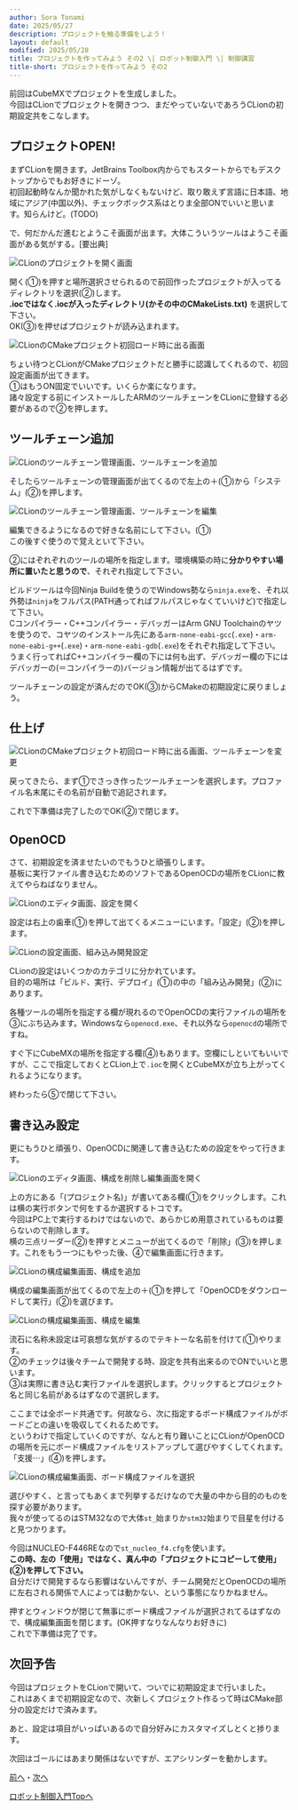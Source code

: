 ```yaml
---
author: Sora Tonami
date: 2025/05/27
description: プロジェクトを触る準備をしよう！
layout: default
modified: 2025/05/28
title: プロジェクトを作ってみよう その2 \| ロボット制御入門 \| 制御講習
title-short: プロジェクトを作ってみよう その2
---
```


前回はCubeMXでプロジェクトを生成しました。\
今回はCLionでプロジェクトを開きつつ、まだやっていないであろうCLionの初期設定共をこなします。

## プロジェクトOPEN!

まずCLionを開きます。JetBrains Toolbox内からでもスタートからでもデスクトップからでもお好きにドーゾ。\
初回起動時なんか聞かれた気がしなくもないけど、取り敢えず言語に日本語、地域にアジア(中国以外)、チェックボックス系はとりま全部ONでいいと思います。知らんけど。(TODO)

で、何だかんだ進むとようこそ画面が出ます。大体こういうツールはようこそ画面がある気がする。[要出典]

![CLionのプロジェクトを開く画面]

開く(①)を押すと場所選択させられるので前回作ったプロジェクトが入ってるディレクトリを選択(②)します。\
**.iocではなく.iocが入ったディレクトリ(かその中のCMakeLists.txt)** を選択して下さい。\
OK(③)を押せばプロジェクトが読み込まれます。

![CLionのCMakeプロジェクト初回ロード時に出る画面]

ちょい待つとCLionがCMakeプロジェクトだと勝手に認識してくれるので、初回設定画面が出てきます。\
①はもうON固定でいいです。いくらか楽になります。\
諸々設定する前にインストールしたARMのツールチェーンをCLionに登録する必要があるので②を押します。

## ツールチェーン追加

![CLionのツールチェーン管理画面、ツールチェーンを追加]

そしたらツールチェーンの管理画面が出てくるので左上の＋(①)から「システム」(②)を押します。

![CLionのツールチェーン管理画面、ツールチェーンを編集]

編集できるようになるので好きな名前にして下さい。(①)\
この後すぐ使うので覚えといて下さい。

②にはぞれぞれのツールの場所を指定します。環境構築の時に**分かりやすい場所に置いたと思うので**、それぞれ指定して下さい。

ビルドツールは今回Ninja
Buildを使うのでWindows勢なら`ninja.exe`を、それ以外勢は`ninja`をフルパス(PATH通ってればフルパスじゃなくていいけど)で指定して下さい。\
Cコンパイラー・C++コンパイラー・デバッガーはArm GNU
Toolchainのヤツを使うので、コヤツのインストール先にある`arm-none-eabi-gcc`(`.exe`)・`arm-none-eabi-g++`(`.exe`)・`arm-none-eabi-gdb`(`.exe`)をそれぞれ指定して下さい。\
うまく行ってればC++コンパイラー欄の下には何も出ず、デバッガー欄の下にはデバッガーの(＝コンパイラーの)バージョン情報が出てるはずです。

ツールチェーンの設定が済んだのでOK(③)からCMakeの初期設定に戻りましょう。

## 仕上げ

![CLionのCMakeプロジェクト初回ロード時に出る画面、ツールチェーンを変更]

戻ってきたら、まず①でさっき作ったツールチェーンを選択します。プロファイル名末尾にその名前が自動で追記されます。

これで下準備は完了したのでOK(②)で閉じます。

## OpenOCD

さて、初期設定を済ませたいのでもうひと頑張りします。\
基板に実行ファイル書き込むためのソフトであるOpenOCDの場所をCLionに教えてやらねばなりません。

![CLionのエディタ画面、設定を開く]

設定は右上の歯車(①)を押して出てくるメニューにいます。「設定」(②)を押します。

![CLionの設定画面、組み込み開発設定]

CLionの設定はいくつかのカテゴリに分かれています。\
目的の場所は「ビルド、実行、デプロイ」(①)の中の「組み込み開発」(②)にあります。

各種ツールの場所を指定する欄が現れるのでOpenOCDの実行ファイルの場所を③にぶち込みます。Windowsなら`openocd.exe`、それ以外なら`openocd`の場所ですね。

すぐ下にCubeMXの場所を指定する欄(④)もあります。空欄にしといてもいいですが、ここで指定しておくとCLion上で`.ioc`を開くとCubeMXが立ち上がってくれるようになります。

終わったら⑤で閉じて下さい。

## 書き込み設定

更にもうひと頑張り、OpenOCDに関連して書き込むための設定をやって行きます。

![CLionのエディタ画面、構成を削除し編集画面を開く]

上の方にある「(プロジェクト名)」が書いてある欄(①)をクリックします。これは横の実行ボタンで何をするか選択するトコです。\
今回はPC上で実行するわけではないので、あらかじめ用意されているものは要らないので削除します。\
横の三点リーダー(②)を押すとメニューが出てくるので「削除」(③)を押します。これをもう一つにもやった後、④で編集画面に行きます。

![CLionの構成編集画面、構成を追加]

構成の編集画面が出てくるので左上の＋(①)を押して「OpenOCDをダウンロードして実行」(②)を選びます。

![CLionの構成編集画面、構成を編集]

流石に名称未設定は可哀想な気がするのでテキトーな名前を付けて(①)やります。\
②のチェックは後々チームで開発する時、設定を共有出来るのでONでいいと思います。\
③は実際に書き込む実行ファイルを選択します。クリックするとプロジェクト名と同じ名前があるはずなので選択します。

ここまでは全ボード共通です。何故なら、次に指定するボード構成ファイルがボードごとの違いを吸収してくれるためです。\
というわけで指定していくのですが、なんと有り難いことにCLionがOpenOCDの場所を元にボード構成ファイルをリストアップして選びやすくしてくれます。「支援⋯」(④)を押します。

![CLionの構成編集画面、ボード構成ファイルを選択]

選びやすく、と言ってもあくまで列挙するだけなので大量の中から目的のものを探す必要があります。\
我々が使ってるのはSTM32なので大体`st_`始まりか`stm32`始まりで目星を付けると見つかります。

今回はNUCLEO-F446REなので`st_nucleo_f4.cfg`を使います。\
**この時、左の「使用」ではなく、真ん中の「プロジェクトにコピーして使用」(②)を押して下さい。**\
自分だけで開発するなら影響はないんですが、チーム開発だとOpenOCDの場所に左右される関係で人によっては動かない、という事態になりかねません。

押すとウィンドウが閉じて無事にボード構成ファイルが選択されてるはずなので、構成編集画面を閉じます。(OK押すなりなんなりお好きに)\
これで下準備は完了です。

## 次回予告

今回はプロジェクトをCLionで開いて、ついでに初期設定まで行いました。\
これはあくまで初期設定なので、次新しくプロジェクト作るって時はCMake部分の設定だけで済みます。

あと、設定は項目がいっぱいあるので自分好みにカスタマイズしとくと捗ります。

次回はゴールにはあまり関係はないですが、エアシリンダーを動かします。

[前へ](3)・[次へ](5)

[ロボット制御入門Topへ](..#%E3%83%AD%E3%83%9C%E3%83%83%E3%83%88%E5%88%B6%E5%BE%A1%E5%85%A5%E9%96%80)

[clionのcmakeプロジェクト初回ロード時に出る画面]: /assets/lessons/program/project-open-2.png
[clionのcmakeプロジェクト初回ロード時に出る画面、ツールチェーンを変更]: /assets/lessons/program/project-open-5.png
[clionのエディタ画面、構成を削除し編集画面を開く]: /assets/lessons/program/project-open-8.png
[clionのエディタ画面、設定を開く]: /assets/lessons/program/project-open-6.png
[clionのツールチェーン管理画面、ツールチェーンを編集]: /assets/lessons/program/project-open-4.png
[clionのツールチェーン管理画面、ツールチェーンを追加]: /assets/lessons/program/project-open-3.png
[clionのプロジェクトを開く画面]: /assets/lessons/program/project-open-1.png
[clionの構成編集画面、ボード構成ファイルを選択]: /assets/lessons/program/project-open-11.png
[clionの構成編集画面、構成を編集]: /assets/lessons/program/project-open-10.png
[clionの構成編集画面、構成を追加]: /assets/lessons/program/project-open-9.png
[clionの設定画面、組み込み開発設定]: /assets/lessons/program/project-open-7.png
